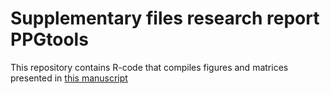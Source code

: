 # Supplementary files research report PPGtools
This repository contains R-code that compiles figures and matrices presented in [this manuscript](https://github.com/GerbrichFerdinands/research-report-PPG)
